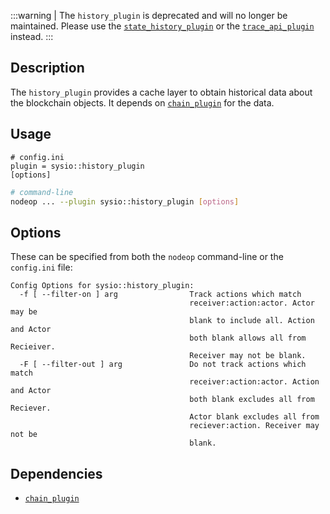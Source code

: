 :::warning
| The `history_plugin` is deprecated and will no longer be maintained. Please use the [`state_history_plugin`](state-history-plugin.md) or the [`trace_api_plugin`](trace-api-plugin.md) instead.
:::

## Description

The `history_plugin` provides a cache layer to obtain historical data about the blockchain objects. It depends on [`chain_plugin`](chain-plugin.md) for the data.

## Usage

```console
# config.ini
plugin = sysio::history_plugin
[options]
```

```sh
# command-line
nodeop ... --plugin sysio::history_plugin [options]
```

## Options

These can be specified from both the `nodeop` command-line or the `config.ini` file:

```console
Config Options for sysio::history_plugin:
  -f [ --filter-on ] arg                Track actions which match 
                                        receiver:action:actor. Actor may be 
                                        blank to include all. Action and Actor 
                                        both blank allows all from Recieiver. 
                                        Receiver may not be blank.
  -F [ --filter-out ] arg               Do not track actions which match 
                                        receiver:action:actor. Action and Actor
                                        both blank excludes all from Reciever. 
                                        Actor blank excludes all from 
                                        reciever:action. Receiver may not be 
                                        blank.
```

## Dependencies

* [`chain_plugin`](chain-plugin.md)
